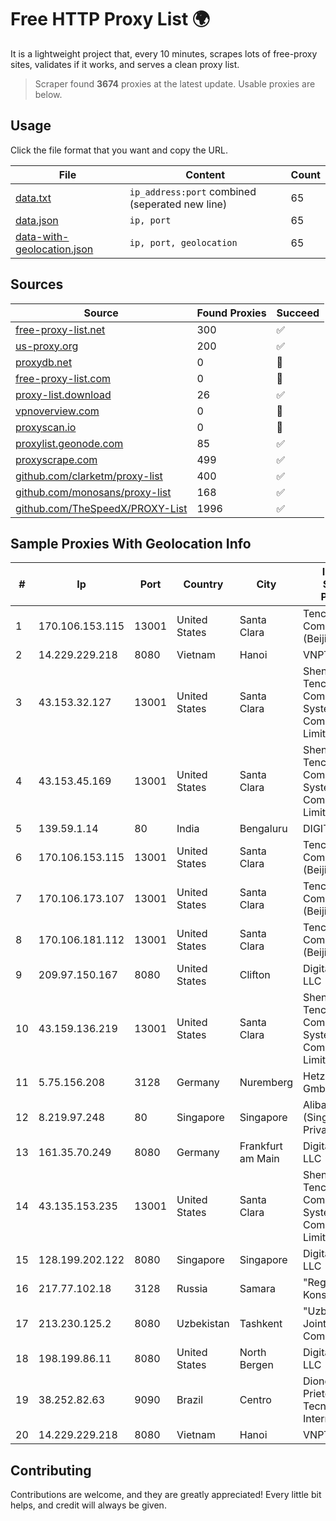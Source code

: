 
# Free HTTP Proxy List 🌍

It is a lightweight project that, every 10 minutes, scrapes lots of free-proxy sites, validates if it works, and serves a clean proxy list.


> Scraper found **3674** proxies at the latest update. Usable proxies are below.

## Usage

Click the file format that you want and copy the URL.


|File|Content|Count|
|----|-------|-----|
|[data.txt](https://raw.githubusercontent.com/themiralay/Proxy-List-World/master/data.txt)|`ip_address:port` combined (seperated new line)|65|
|[data.json](https://raw.githubusercontent.com/themiralay/Proxy-List-World/master/data.json)|`ip, port`|65|
|[data-with-geolocation.json](https://raw.githubusercontent.com/themiralay/Proxy-List-World/master/data-with-geolocation.json)|`ip, port, geolocation`|65|

## Sources

|Source|Found Proxies|Succeed|
|------|-------------|-------|
|[free-proxy-list.net](https://free-proxy-list.net)|300|✅|
|[us-proxy.org](https://www.us-proxy.org)|200|✅|
|[proxydb.net](http://proxydb.net)|0|🚫|
|[free-proxy-list.com](https://free-proxy-list.com/?page=&port=&type%5B%5D=http&type%5B%5D=https&up_time=0&search=Search)|0|🚫|
|[proxy-list.download](https://www.proxy-list.download/HTTP)|26|✅|
|[vpnoverview.com](https://vpnoverview.com/privacy/anonymous-browsing/free-proxy-servers)|0|🚫|
|[proxyscan.io](https://www.proxyscan.io)|0|🚫|
|[proxylist.geonode.com](https://proxylist.geonode.com/api/proxy-list?limit=300&page=1&sort_by=lastChecked&sort_type=desc&protocols=http,https)|85|✅|
|[proxyscrape.com](https://api.proxyscrape.com/v2/?request=displayproxies&protocol=http&timeout=10000&country=all&ssl=all&anonymity=all)|499|✅|
|[github.com/clarketm/proxy-list](https://raw.githubusercontent.com/clarketm/proxy-list/master/proxy-list-raw.txt)|400|✅|
|[github.com/monosans/proxy-list](https://raw.githubusercontent.com/monosans/proxy-list/main/proxies/http.txt)|168|✅|
|[github.com/TheSpeedX/PROXY-List](https://raw.githubusercontent.com/TheSpeedX/PROXY-List/master/http.txt)|1996|✅|


## Sample Proxies With Geolocation Info

|#|Ip|Port|Country|City|Internet Service Provider|
|-|--|----|-------|----|-------------------------|
|1|170.106.153.115|13001|United States|Santa Clara|Tencent Cloud Computing (Beijing) Co|
|2|14.229.229.218|8080|Vietnam|Hanoi|VNPT|
|3|43.153.32.127|13001|United States|Santa Clara|Shenzhen Tencent Computer Systems Company Limited|
|4|43.153.45.169|13001|United States|Santa Clara|Shenzhen Tencent Computer Systems Company Limited|
|5|139.59.1.14|80|India|Bengaluru|DIGITALOCEAN|
|6|170.106.153.115|13001|United States|Santa Clara|Tencent Cloud Computing (Beijing) Co|
|7|170.106.173.107|13001|United States|Santa Clara|Tencent Cloud Computing (Beijing) Co|
|8|170.106.181.112|13001|United States|Santa Clara|Tencent Cloud Computing (Beijing) Co|
|9|209.97.150.167|8080|United States|Clifton|DigitalOcean, LLC|
|10|43.159.136.219|13001|United States|Santa Clara|Shenzhen Tencent Computer Systems Company Limited|
|11|5.75.156.208|3128|Germany|Nuremberg|Hetzner Online GmbH|
|12|8.219.97.248|80|Singapore|Singapore|Alibaba Cloud (Singapore) Private Limited|
|13|161.35.70.249|8080|Germany|Frankfurt am Main|DigitalOcean, LLC|
|14|43.135.153.235|13001|United States|Santa Clara|Shenzhen Tencent Computer Systems Company Limited|
|15|128.199.202.122|8080|Singapore|Singapore|DigitalOcean, LLC|
|16|217.77.102.18|3128|Russia|Samara|"Region Svyaz Konsalt" LLC|
|17|213.230.125.2|8080|Uzbekistan|Tashkent|"Uzbektelekom" Joint Stock Company|
|18|198.199.86.11|8080|United States|North Bergen|DigitalOcean, LLC|
|19|38.252.82.63|9090|Brazil|Centro|Dione Balarim Prieto Tecnologia e Internet|
|20|14.229.229.218|8080|Vietnam|Hanoi|VNPT|



## Contributing

Contributions are welcome, and they are greatly appreciated! Every
little bit helps, and credit will always be given.


